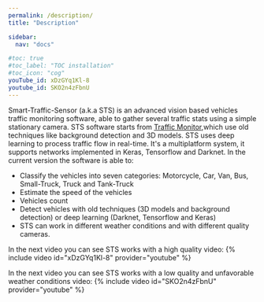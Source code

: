 ```yaml
---
permalink: /description/
title: "Description"

sidebar:
  nav: "docs"

#toc: true
#toc_label: "TOC installation"
#toc_icon: "cog"
youTube_id: xDzGYq1Kl-8 
youtube_id: SKO2n4zFbnU
---
```


Smart-Traffic-Sensor (a.k.a STS) is an advanced vision based vehicles traffic monitoring software, able to gather several traffic stats using a simple stationary camera. STS software starts from [Traffic Monitor](https://github.com/JdeRobot/traffic-monitor),which use old techniques like background detection and 3D models. STS uses deep learning to process traffic flow in real-time. It's a multiplatform system, it supports networks implemented in Keras, Tensorflow and Darknet. In the current version the software is able to:

- Classify the vehicles into seven categories: Motorcycle, Car, Van, Bus, Small-Truck, Truck and Tank-Truck
- Estimate the speed of the vehicles
- Vehicles count
- Detect vehicles with old techniques (3D models and background detection) or deep learning (Darknet, Tensorflow and Keras)
- STS can work in different weather conditions and with different quality cameras.

In the next video you can see STS works with a high quality video:
{% include video id="xDzGYq1Kl-8" provider="youtube" %}

In the next video you can see STS works with a low quality and unfavorable weather conditions video:
{% include video id="SKO2n4zFbnU" provider="youtube" %}
